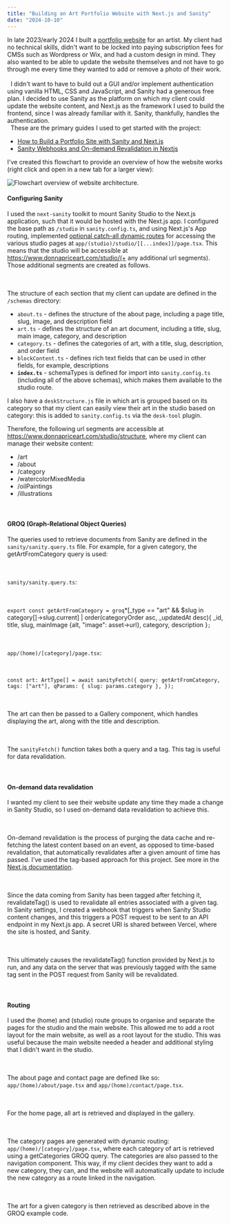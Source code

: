```yaml
---
title: "Building an Art Portfolio Website with Next.js and Sanity"
date: "2024-10-10"
---
```


In late 2023/early 2024 I built a [portfolio website](https://www.donnapriceart.com/) for an artist. My client had no technical skills, didn't want to be locked into paying subscription fees for CMSs such as Wordpress or Wix, and had a custom design in mind. They also wanted to be able to update the website themselves and not have to go through me every time they wanted to add or remove a photo of their work.  
&nbsp;  
&nbsp;
I didn't want to have to build out a GUI and/or implement authentication using vanilla HTML, CSS and JavaScript, and Sanity had a generous free plan. I decided to use Sanity as the platform on which my client could update the website content, and Next.js as the framework I used to build the frontend, since I was already familiar with it. Sanity, thankfully, handles the authentication.
&nbsp;  
&nbsp;
These are the primary guides I used to get started with the project:

- [How to Build a Portfolio Site with Sanity and Next.js](https://www.freecodecamp.org/news/how-to-build-a-portfolio-site-with-sanity-and-nextjs/#heading-what-is-sanity)
- [Sanity Webhooks and On-demand Revalidation in Nextjs](https://www.sanity.io/guides/sanity-webhooks-and-on-demand-revalidation-in-nextjs)

I've created this flowchart to provide an overview of how the website works (right click and open in a new tab for a larger view):

![Flowchart overview of website architecture.](/images/dpa-flowchart.png)

#### Configuring Sanity

I used the `next-sanity` toolkit to mount Sanity Studio to the Next.js application, such that it would be hosted with the Next.js app. I configured the base path as `/studio` in `sanity.config.ts`, and using Next.js's App routing, implemented [optional catch-all dynamic routes](https://nextjs.org/docs/pages/building-your-application/routing/dynamic-routes#optional-catch-all-segments) for accessing the various studio pages at `app/(studio)/studio/[[...index]]/page.tsx`. This means that the studio will be accessible at https://www.donnapriceart.com/studio/(+ any additional url segments). Those additional segments are created as follows.  
 &nbsp;  
 &nbsp;

The structure of each section that my client can update are defined in the `/schemas` directory:

- `about.ts` - defines the structure of the about page, including a page title, slug, image, and description field
- `art.ts` - defines the structure of an art document, including a title, slug, main image, category, and description
- `category.ts` - defines the categories of art, with a title, slug, description, and order field
- `blockContent.ts` - defines rich text fields that can be used in other fields, for example, descriptions
- **`index.ts`** - schemaTypes is defined for import into `sanity.config.ts` (including all of the above schemas), which makes them available to the studio route.

I also have a `deskStructure.js` file in which art is grouped based on its category so that my client can easily view their art in the studio based on category: this is added to `sanity.config.ts` via the `desk-tool` plugin.

Therefore, the following url segments are accessible at https://www.donnapriceart.com/studio/structure, where my client can manage their website content:

- /art
- /about
- /category
- /watercolorMixedMedia
- /oilPaintings
- /illustrations  
  &nbsp;  
  &nbsp;

#### GROQ (Graph-Relational Object Queries)

The queries used to retrieve documents from Sanity are defined in the `sanity/sanity.query.ts` file. For example, for a given category, the getArtFromCategory query is used:  
&nbsp;  
&nbsp;

`sanity/sanity.query.ts`:  
&nbsp;  
&nbsp;

`export const getArtFromCategory = groq`\*[\_type == "art" && $slug in category[]->slug.current] | order(categoryOrder asc, \_updatedAt desc){
\_id,
title,
slug,
mainImage {alt, "image": asset->url},
category,
description
}`;`  
&nbsp;  
&nbsp;

`app/(home)/[category]/page.tsx`:  
&nbsp;  
&nbsp;

`const art: ArtType[] = await sanityFetch({
    query: getArtFromCategory,
    tags: ["art"],
    qParams: { slug: params.category },
  });`  
 &nbsp;  
&nbsp;

The art can then be passed to a Gallery component, which handles displaying the art, along with the title and description.  
&nbsp;  
&nbsp;

The `sanityFetch()` function takes both a query and a tag. This tag is useful for data revalidation.  
&nbsp;  
&nbsp;

#### On-demand data revalidation

I wanted my client to see their website update any time they made a change in Sanity Studio, so I used on-demand data revalidation to achieve this.  
&nbsp;  
&nbsp;

On-demand revalidation is the process of purging the data cache and re-fetching the latest content based on an event, as opposed to time-based revalidation, that automatically revalidates after a given amount of time has passed. I've used the tag-based approach for this project. See more in the [Next.js documentation](https://nextjs.org/docs/app/building-your-application/data-fetching/fetching-caching-and-revalidating#revalidating-data).  
&nbsp;  
&nbsp;

Since the data coming from Sanity has been tagged after fetching it, revalidateTag() is used to revalidate all entries associated with a given tag. In Sanity settings, I created a webhook that triggers when Sanity Studio content changes, and this triggers a POST request to be sent to an API endpoint in my Next.js app. A secret URI is shared between Vercel, where the site is hosted, and Sanity.  
&nbsp;  
&nbsp;

This ultimately causes the revalidateTag() function provided by Next.js to run, and any data on the server that was previously tagged with the same tag sent in the POST request from Sanity will be revalidated.  
&nbsp;  
&nbsp;

#### Routing

I used the (home) and (studio) route groups to organise and separate the pages for the studio and the main website. This allowed me to add a root layout for the main website, as well as a root layout for the studio. This was useful because the main website needed a header and additional styling that I didn't want in the studio.  
&nbsp;  
&nbsp;

The about page and contact page are defined like so: `app/(home)/about/page.tsx` and `app/(home)/contact/page.tsx`.  
&nbsp;  
&nbsp;

For the home page, all art is retrieved and displayed in the gallery.  
&nbsp;  
&nbsp;

The category pages are generated with dynamic routing: `app/(home)/[category]/page.tsx`, where each category of art is retrieved using a getCategories GROQ query. The categories are also passed to the navigation component. This way, if my client decides they want to add a new category, they can, and the website will automatically update to include the new category as a route linked in the navigation.  
&nbsp;  
&nbsp;

The art for a given category is then retrieved as described above in the GROQ example code.
